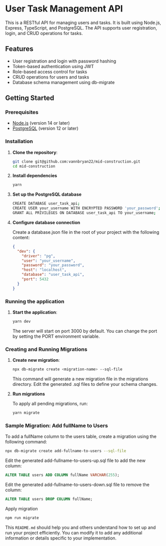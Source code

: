 # User Task Management API

This is a RESTful API for managing users and tasks. It is built using Node.js, Express, TypeScript, and PostgreSQL. The API supports user registration, login, and CRUD operations for tasks.

## Features

- User registration and login with password hashing
- Token-based authentication using JWT
- Role-based access control for tasks
- CRUD operations for users and tasks
- Database schema management using db-migrate

## Getting Started

### Prerequisites

- [Node.js](https://nodejs.org/) (version 14 or later)
- [PostgreSQL](https://www.postgresql.org/) (version 12 or later)

### Installation

1. **Clone the repository**:

   ```bash
   git clone git@github.com:vannbryan22/mid-construction.git
   cd mid-construction
   ```

2. **Install dependencies**

   ```bash
   yarn
   ```

3. **Set up the PostgreSQL database**

   ```bash
   CREATE DATABASE user_task_api;
   CREATE USER your_username WITH ENCRYPTED PASSWORD 'your_password';
   GRANT ALL PRIVILEGES ON DATABASE user_task_api TO your_username;
   ```

4. **Configure database connection**

   Create a database.json file in the root of your project with the following content:

   ```json
   {
     "dev": {
       "driver": "pg",
       "user": "your_username",
       "password": "your_password",
       "host": "localhost",
       "database": "user_task_api",
       "port": 5432
     }
   }
   ```

### Running the application

1. **Start the application**:

   ```bash
   yarn dev
   ```

   The server will start on port 3000 by default. You can change the port by setting the PORT environment variable.

### Creating and Running Migrations

1.  **Create new migration**:

    ```bash
    npx db-migrate create <migration-name> --sql-file
    ```

    This command will generate a new migration file in the migrations directory. Edit the generated .sql files to define your schema changes.

2.  **Run migrations**

    To apply all pending migrations, run:

    ```bash
    yarn migrate
    ```

### Sample Migration: Add fullName to Users

To add a fullName column to the users table, create a migration using the following command:

```bash
npx db-migrate create add-fullname-to-users --sql-file
```

Edit the generated add-fullname-to-users-up.sql file to add the new column:

```sql
ALTER TABLE users ADD COLUMN fullName VARCHAR(255);
```

Edit the generated add-fullname-to-users-down.sql file to remove the column:

```sql
ALTER TABLE users DROP COLUMN fullName;
```

Apply migration

```bash
npm run migrate
```

This `README.md` should help you and others understand how to set up and run your project efficiently. You can modify it to add any additional information or details specific to your implementation.
